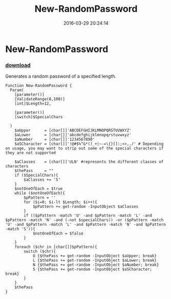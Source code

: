 ﻿---
pid:            6272
poster:         BattleChicken
title:          New-RandomPassword
date:           2016-03-29 20:24:14
format:         posh
parent:         0
parent:         0

---

# New-RandomPassword

### [download](6272.ps1)

Generates a random password of a specified length.

```posh
Function New-RandomPassword {
  Param(
    [parameter()]
    [ValidateRange(8,100)]
    [int]$Length=12,

    [parameter()]
    [switch]$SpecialChars

  )
    $aUpper      = [char[]]'ABCDEFGHIJKLMNOPQRSTUVWXYZ'
    $aLower      = [char[]]'abcdefghijklmnopqrstuvwxyz'
    $aNumber     = [char[]]'1234567890'
    $aSCharacter = [char[]]'!@#$%^&*()_+|~-=\{}[]:;<>,./' # Depending on usage, you may want to strip out some of the special characters if they are not supported

    $aClasses    = [char[]]'ULN' #represents the different classes of characters
    $thePass     = ""
    if ($SpecialChars){
        $aClasses += 'S'
    }
    $notOneOfEach = $true
    while ($notOneOfEach){
        $pPattern = ''
        for ($i=0; $i-lt $Length; $i++){
            $pPattern += get-random -InputObject $aClasses
        }
        if (($pPattern -match 'U' -and $pPattern -match 'L' -and $pPattern -match 'N' -and (-not $specialChars)) -or ($pPattern -match 'U' -and $pPattern -match 'L' -and $pPattern -match 'N' -and $pPattern -match 'S')){
            $notOneOfEach = $false
        }
    }
    foreach ($chr in [char[]]$pPattern){
        switch ($chr){
            U {$thePass += get-random -InputObject $aUpper; break}
            L {$thePass += get-random -InputObject $aLower; break}
            N {$thePass += get-random -InputObject $aNumber; break}
            S {$thePass += get-random -InputObject $aSCharacter; break}
        }
    }
    $thePass
}
```
